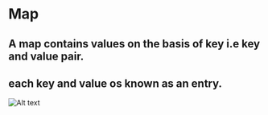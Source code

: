 # Map

## A map contains values on the basis of key i.e key and value pair.

## each key and value os known as an entry.

![Alt text](https://static.javatpoint.com/images/core/java-map-hierarchy.png)

